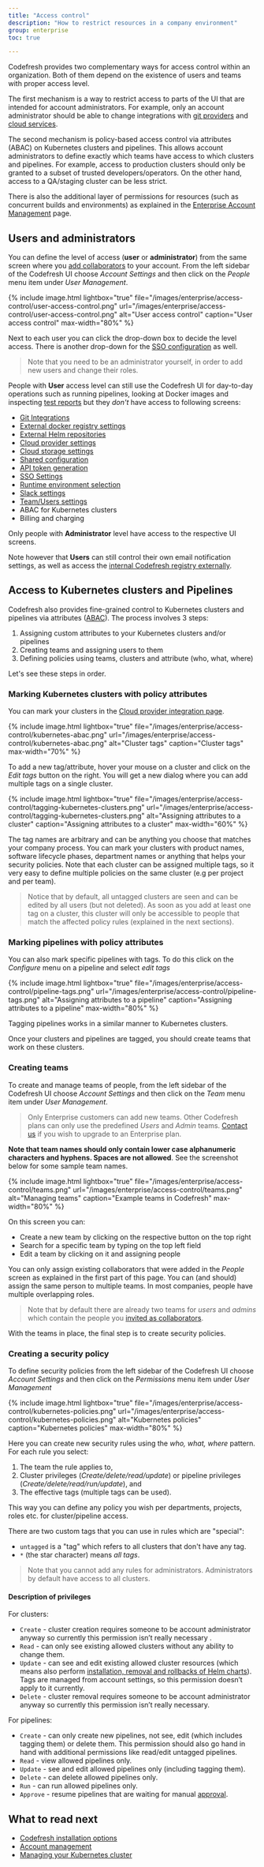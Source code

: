 ```yaml
---
title: "Access control"
description: "How to restrict resources in a company environment"
group: enterprise
toc: true

---
```


Codefresh provides two complementary ways for access control within an organization. Both of them depend on the existence
of users and teams with proper access level.

The first mechanism is a way to restrict access to parts of the UI that are intended for account administrators. For example, only an account administrator should be able to change integrations with [git providers]({{site.baseurl}}/docs/integrations/git-providers/) and [cloud services]({{site.baseurl}}/docs/deploy-to-kubernetes/add-kubernetes-cluster/). 

The second mechanism is policy-based access control via attributes (ABAC) on Kubernetes clusters and pipelines. This allows account administrators to define exactly which teams have access to which clusters and pipelines. For example, access to production clusters should only be granted to a subset of trusted developers/operators. On the other hand, access to a QA/staging cluster can be less strict.

There is also the additional layer of permissions for resources (such as concurrent builds and environments) as explained in the [Enterprise Account Management]({{site.baseurl}}/docs/enterprise/ent-account-mng/) page. 

## Users and administrators

You can define the level of access (**user** or **administrator**) from the same screen where you [add collaborators]({{site.baseurl}}/docs/accounts/invite-your-team-member/) to your account. From the left sidebar of the Codefresh UI choose *Account Settings* and then click on the *People* menu item under *User Management*.

{% include image.html
  lightbox="true"
  file="/images/enterprise/access-control/user-access-control.png"
  url="/images/enterprise/access-control/user-access-control.png"
  alt="User access control"
  caption="User access control"
  max-width="80%"
    %}

Next to each user you can click the drop-down box to decide the level access. There is another drop-down for the [SSO configuration]({{site.baseurl}}/docs/enterprise/single-sign-on/) as well.

> Note that you need to be an administrator yourself, in order to add new users and change their roles.

People with **User** access level can still use the Codefresh UI for day-to-day operations such as running pipelines, looking at Docker images and inspecting [test reports]({{site.baseurl}}/docs/testing/test-reports/) but they *don't* have access to following screens:

*  [Git Integrations]({{site.baseurl}}/docs/integrations/git-providers/)
*  [External docker registry settings]({{site.baseurl}}/docs/docker-registries/external-docker-registries/)
*  [External Helm repositories]({{site.baseurl}}/docs/new-helm/add-helm-repository/)
*  [Cloud provider settings]({{site.baseurl}}/docs/deploy-to-kubernetes/add-kubernetes-cluster/)
*  [Cloud storage settings]({{site.baseurl}}/docs/testing/test-reports/#connecting-your-storage-account)
*  [Shared configuration]({{site.baseurl}}/docs/configure-ci-cd-pipeline/shared-configuration/)
*  [API token generation]({{site.baseurl}}/docs/integrations/codefresh-api/#authentication-instructions)
*  [SSO Settings]({{site.baseurl}}/docs/enterprise/single-sign-on/)
*  [Runtime environment selection]({{site.baseurl}}/docs/integrations/notifications/slack-integration/)
*  [Slack settings]({{site.baseurl}}/docs/integrations/notifications/slack-integration/)
*  [Team/Users settings]({{site.baseurl}}/docs/enterprise/ent-account-mng/)
*  ABAC for Kubernetes clusters
*  Billing and charging

Only people with **Administrator** level have access to the respective UI screens.

Note however that **Users** can still control their own email notification settings, as well as access the [internal Codefresh registry externally]({{site.baseurl}}/docs/docker-registries/codefresh-registry/#generate-cfcr-login-token).


## Access to Kubernetes clusters and Pipelines

Codefresh also provides fine-grained control to Kubernetes clusters and pipelines via attributes ([ABAC](https://en.wikipedia.org/wiki/Attribute-based_access_control)). The process involves 3 steps:

1. Assigning custom attributes to your Kubernetes clusters and/or pipelines
1. Creating teams and assigning users to them
1. Defining policies using teams, clusters and attribute (who, what, where)

Let's see these steps in order.

### Marking Kubernetes clusters with policy attributes

You can mark your clusters in the [Cloud provider integration page]({{site.baseurl}}/docs/deploy-to-kubernetes/add-kubernetes-cluster/).

{% include image.html
  lightbox="true"
  file="/images/enterprise/access-control/kubernetes-abac.png"
  url="/images/enterprise/access-control/kubernetes-abac.png"
  alt="Cluster tags"
  caption="Cluster tags"
  max-width="70%"
    %}

To add a new tag/attribute, hover your mouse on a cluster and click on the *Edit tags* button on the right. You will get a new dialog where you can add multiple tags on a single cluster.

{% include image.html
  lightbox="true"
  file="/images/enterprise/access-control/tagging-kubernetes-clusters.png"
  url="/images/enterprise/access-control/tagging-kubernetes-clusters.png"
  alt="Assigning attributes to a cluster"
  caption="Assigning attributes to a cluster"
  max-width="60%"
    %}

The tag names are arbitrary and can be anything you choose that matches your company process. You can mark your clusters with product names, software lifecycle phases, department names or anything that helps your security policies. Note that each cluster
can be assigned multiple tags, so it very easy to define multiple policies on the same cluster (e.g per project and per team).

>Notice that by default, all untagged clusters are seen and can be edited by all users (but not deleted). As soon as you add at least one tag on a cluster, this cluster will only be accessible to people that match the affected policy rules (explained in the next sections).

### Marking pipelines with policy attributes

You can also mark specific pipelines with tags. To do this click on the *Configure* menu on a pipeline and select *edit tags*


{% include image.html
  lightbox="true"
  file="/images/enterprise/access-control/pipeline-tags.png"
  url="/images/enterprise/access-control/pipeline-tags.png"
  alt="Assigning attributes to a pipeline"
  caption="Assigning attributes to a pipeline"
  max-width="80%"
    %}

Tagging pipelines works in a similar manner to Kubernetes clusters.


Once your clusters and pipelines are tagged, you should create teams that work on these clusters.


### Creating teams 

To create and manage teams of people, from the left sidebar of the Codefresh UI choose *Account Settings* and then click on the *Team* menu item under *User Management*.


> Only Enterprise customers can add new teams. Other Codefresh plans can only use the predefined *Users* and *Admin* teams. [Contact us](https://codefresh.io/contact-us/) if you wish to upgrade to an Enterprise plan.

**Note that team names should only contain lower case alphanumeric characters and hyphens. Spaces are not allowed**. See the screenshot below for some sample team names.

{% include image.html
  lightbox="true"
  file="/images/enterprise/access-control/teams.png"
  url="/images/enterprise/access-control/teams.png"
  alt="Managing teams"
  caption="Example teams in Codefresh"
  max-width="80%"
    %}

On this screen you can:
 * Create a new team by clicking on the respective button on the top right
 * Search for a specific team by typing on the top left field
 * Edit a team by clicking on it and assigning people

 You can only assign existing collaborators that were added in the *People* screen as explained in the first part of this page.
 You can (and should) assign the same person to multiple teams. In most companies, people have multiple overlapping roles. 

 >Note that by default there are already two teams for *users* and *admins* which contain the people you [invited as collaborators]({{site.baseurl}}/docs/accounts/invite-your-team-member/).

 With the teams in place, the final step is to create security policies.

### Creating a security policy

 To define security policies from the left sidebar of the Codefresh UI choose *Account Settings* and then click on the *Permissions* menu item under *User Management*


 {% include image.html
  lightbox="true"
  file="/images/enterprise/access-control/kubernetes-policies.png"
  url="/images/enterprise/access-control/kubernetes-policies.png"
  alt="Kubernetes policies"
  caption="Kubernetes policies"
  max-width="80%"
    %}

Here you can create new security rules using the *who, what, where* pattern. For each rule you select:

1. The team the rule applies to,
1. Cluster privileges (*Create/delete/read/update*) or pipeline privileges (*Create/delete/read/run/update*), and
1. The effective tags (multiple tags can be used).

This way you can define any policy you wish per departments, projects, roles etc. for cluster/pipeline access.

There are two custom tags that you can use in rules which are "special":

* `untagged` is a "tag" which refers to all clusters that don't have any tag.
* `*` (the star character) means *all tags*.

> Note that you cannot add any rules for administrators. Administrators by default have access to all clusters.

#### Description of privileges 

For clusters:

* `Create` - cluster creation requires someone to be account administrator anyway so currently this permission isn’t really necessary .
* `Read` - can only see existing allowed clusters without any ability to change them.
* `Update` - can see and edit existing allowed cluster resources (which means also perform [installation, removal and rollbacks of Helm charts]({{site.baseurl}}/docs/new-helm/helm-best-practices/)). Tags are managed from account settings, so this permission doesn’t apply to it currently.
* `Delete` - cluster removal requires someone to be account administrator anyway so currently this permission isn’t really necessary.

For pipelines:

* `Create` - can only create new pipelines, not see, edit (which includes tagging them) or delete them. This permission should also go hand in hand with additional permissions like read/edit untagged pipelines.
* `Read` - view allowed pipelines only.
* `Update` - see and edit allowed pipelines only (including tagging them).
* `Delete` - can delete allowed pipelines only.
* `Run` - can run allowed pipelines only.
* `Approve` - resume pipelines that are waiting for manual [approval]({{site.baseurl}}/docs/codefresh-yaml/steps/approval/).

## What to read next

* [Codefresh installation options]({{site.baseurl}}/docs/enterprise/installation-security/)
* [Account management]({{site.baseurl}}/docs/enterprise/ent-account-mng/)
* [Managing your Kubernetes cluster]({{site.baseurl}}/docs/deploy-to-kubernetes/manage-kubernetes/)